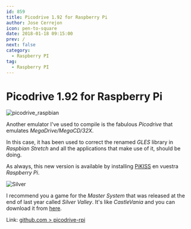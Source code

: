 ```yaml
---
id: 859
title: Picodrive 1.92 for Raspberry Pi
author: Jose Cerrejon
icon: pen-to-square
date: 2018-01-18 09:15:00
prev: /
next: false
category:
  - Raspberry PI
tag:
  - Raspberry PI
---
```


# Picodrive 1.92 for Raspberry Pi

![picodrive_raspbian](/images/2018/01/picodrive_raspbian.png)

Another emulator I've used to compile is the fabulous *Picodrive* that emulates *MegaDrive/MegaCD/32X*.

In this case, it has been used to correct the renamed *GLES* library in *Raspbian Stretch* and all the applications that make use of it, should be doing.

As always, this new version is available by installing [PiKISS](https://github.com/jmcerrejon/PiKISS) en vuestra *Raspberry Pi*.

![Silver](/images/2018/01/silver_valley.png)

I recommend you a game for the *Master System* that was released  at the end of last year called *Silver Valley*. It's like *CastleVania* and you can download it from [here](http://www.smspower.org/Homebrew/SilverValley-SMS).

Link: [github.com > picodrive-rpi](https://github.com/Chips-fr/picodrive-rpi)
